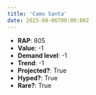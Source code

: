 ```yaml
---
title: 'Camo Santa'
date: 2025-08-06T00:00:00Z
---
```

- **RAP**: 805
- **Value**: -1
- **Demand level**: -1
- **Trend**: -1
- **Projected?**: True
- **Hyped?**: True
- **Rare?**: True
